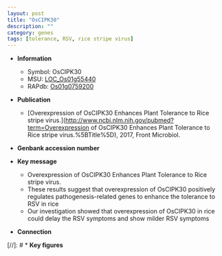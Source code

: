 ```yaml
---
layout: post
title: "OsCIPK30"
description: ""
category: genes
tags: [tolerance, RSV, rice stripe virus]
---
```


* **Information**  
    + Symbol: OsCIPK30  
    + MSU: [LOC_Os01g55440](http://rice.plantbiology.msu.edu/cgi-bin/ORF_infopage.cgi?orf=LOC_Os01g55440)  
    + RAPdb: [Os01g0759200](http://rapdb.dna.affrc.go.jp/viewer/gbrowse_details/irgsp1?name=Os01g0759200)  

* **Publication**  
    + [Overexpression of OsCIPK30 Enhances Plant Tolerance to Rice stripe virus.](http://www.ncbi.nlm.nih.gov/pubmed?term=Overexpression of OsCIPK30 Enhances Plant Tolerance to Rice stripe virus.%5BTitle%5D), 2017, Front Microbiol.

* **Genbank accession number**  

* **Key message**  
    + Overexpression of OsCIPK30 Enhances Plant Tolerance to Rice stripe virus.
    + These results suggest that overexpression of OsCIPK30 positively regulates pathogenesis-related genes to enhance the tolerance to RSV in rice
    + Our investigation showed that overexpression of OsCIPK30 in rice could delay the RSV symptoms and show milder RSV symptoms

* **Connection**  

[//]: # * **Key figures**  


